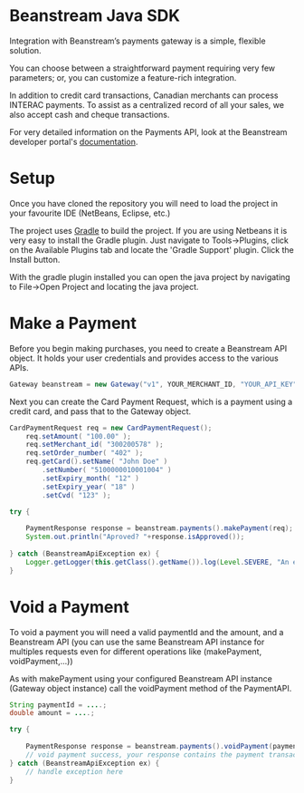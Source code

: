 Beanstream Java SDK
===============

Integration with Beanstream’s payments gateway is a simple, flexible solution.

You can choose between a straightforward payment requiring very few parameters; or, you can customize a feature-rich integration.

In addition to credit card transactions, Canadian merchants can process INTERAC payments. To assist as a centralized record of all your sales, we also accept cash and cheque transactions.

For very detailed information on the Payments API, look at the Beanstream developer portal's [documentation](http://developer.beanstream.com/documentation/take-payments/purchases-pre-authorizations/).

# Setup
Once you have cloned the repository you will need to load the project in your favourite IDE (NetBeans, Eclipse, etc.)

The project uses [Gradle](http://www.gradle.org/) to build the project. If you are using Netbeans it is very easy to install the Gradle plugin. Just navigate to Tools->Plugins, click on the Available Plugins tab and locate the 'Gradle Support' plugin. Click the Install button.

With the gradle plugin installed you can open the java project by navigating to File->Open Project and locating the java project. 


# Make a Payment
Before you begin making purchases, you need to create a Beanstream API object. It holds your user credentials and provides access to the various APIs.

```java
Gateway beanstream = new Gateway("v1", YOUR_MERCHANT_ID, "YOUR_API_KEY");
```

Next you can create the Card Payment Request, which is a payment using a credit card, and pass that to the Gateway object.

```java
CardPaymentRequest req = new CardPaymentRequest();
	req.setAmount( "100.00" );
	req.setMerchant_id( "300200578" );
	req.setOrder_number( "402" );
	req.getCard().setName( "John Doe" )
		.setNumber( "5100000010001004" )
		.setExpiry_month( "12" )
		.setExpiry_year( "18" )
		.setCvd( "123" );

try {
            
	PaymentResponse response = beanstream.payments().makePayment(req);
	System.out.println("Aproved? "+response.isApproved());
	
} catch (BeanstreamApiException ex) {
	Logger.getLogger(this.getClass().getName()).log(Level.SEVERE, "An error occurred", ex);
}			
```


# Void a Payment
To void a payment you will need a valid paymentId and the amount, and a Beanstream API (you can use the same Beanstream API instance for multiples requests even for different operations like (makePayment, voidPayment,...))


As with makePayment using your configured Beanstream API instance (Gateway object instance) call the voidPayment method of the PaymentAPI.

```java
String paymentId = ....;
double amount = ....;

try {
	
	PaymentResponse response = beanstream.payments().voidPayment(paymentId, amount);
	// void payment success, your response contains the payment transaction but witht he type 'VP' //void payment
} catch (BeanstreamApiException ex) {
	// handle exception here
}	
```
